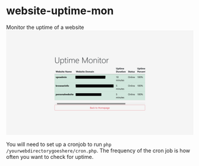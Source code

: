 # website-uptime-mon
Monitor the uptime of a website
![example](https://github.com/bhopkins0/website-uptime-mon/raw/main/example.png)

You will need to set up a cronjob to run `php /yourwebdirectorygoeshere/cron.php`. The frequency of the cron job is how often you want to check for uptime.
